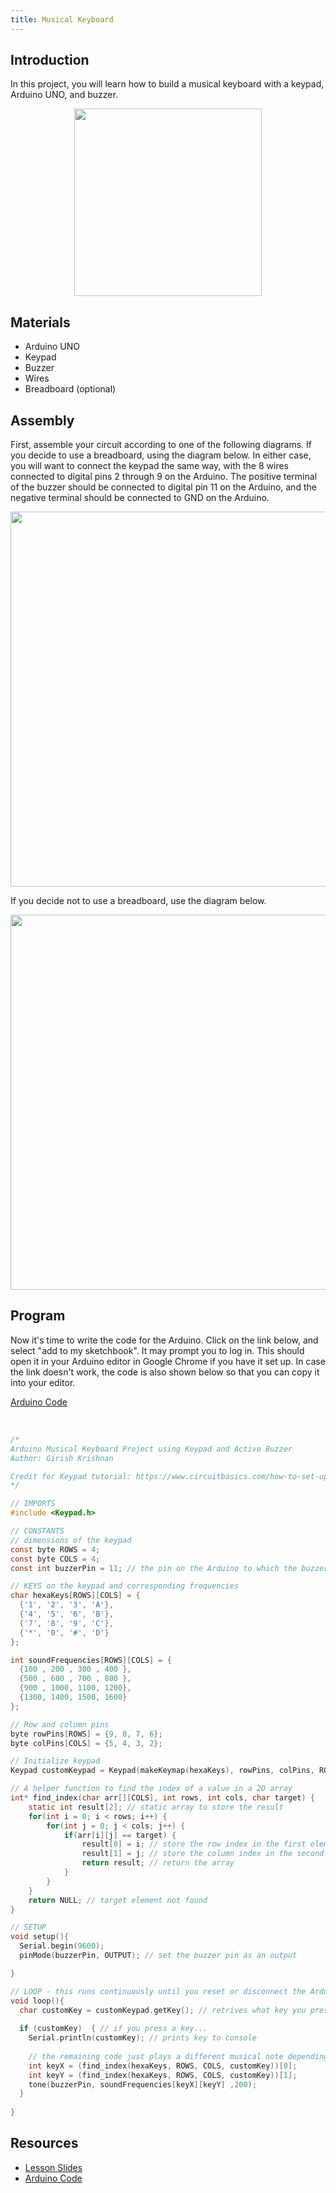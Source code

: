 ```yaml
---
title: Musical Keyboard
---
```


## Introduction

In this project, you will learn how to build a musical keyboard with a keypad, Arduino UNO, and buzzer.

<div style="text-align:center">
    <img src="../assets/musical-keyboard.gif" width="300">
</div>

## Materials
- Arduino UNO
- Keypad
- Buzzer
- Wires
- Breadboard (optional)

## Assembly 

First, assemble your circuit according to one of the following diagrams. If you decide to use a breadboard, using the diagram below. In either case, you will want to connect the keypad the same way, with the 8 wires connected to digital pins 2 through 9 on the Arduino. The positive terminal of the buzzer should be connected to digital pin 11 on the Arduino, and the negative terminal should be connected to GND on the Arduino.

<div style="text-align:center">
    <img src="../assets/musical-keyboard-with-breadboard.png" width="600">
</div>

If you decide not to use a breadboard, use the diagram below.

<div style="text-align:center">
    <img src="../assets/musical-keyboard-no-breadboard.png" width="600">
</div>

## Program

Now it's time to write the code for the Arduino. Click on the link below, and select "add to my sketchbook". It may prompt you to log in. This should open it in your Arduino editor in Google Chrome if you have it set up. In case the link doesn't work, the code is also shown below so that you can copy it into your editor.

[Arduino Code](https://create.arduino.cc/editor/girish_krishnan/47697fc1-6ce5-49dc-981f-0cb804dab432/preview)

<br>

```c
/*
Arduino Musical Keyboard Project using Keypad and Active Buzzer
Author: Girish Krishnan

Credit for Keypad tutorial: https://www.circuitbasics.com/how-to-set-up-a-keypad-on-an-arduino/
*/

// IMPORTS
#include <Keypad.h>

// CONSTANTS
// dimensions of the keypad
const byte ROWS = 4; 
const byte COLS = 4;
const int buzzerPin = 11; // the pin on the Arduino to which the buzzer is connected

// KEYS on the keypad and corresponding frequencies
char hexaKeys[ROWS][COLS] = {
  {'1', '2', '3', 'A'},
  {'4', '5', '6', 'B'},
  {'7', '8', '9', 'C'},
  {'*', '0', '#', 'D'}
};

int soundFrequencies[ROWS][COLS] = {
  {100 , 200 , 300 , 400 },
  {500 , 600 , 700 , 800 },
  {900 , 1000, 1100, 1200},
  {1300, 1400, 1500, 1600}
};

// Row and column pins
byte rowPins[ROWS] = {9, 8, 7, 6}; 
byte colPins[COLS] = {5, 4, 3, 2};

// Initialize keypad
Keypad customKeypad = Keypad(makeKeymap(hexaKeys), rowPins, colPins, ROWS, COLS); 

// A helper function to find the index of a value in a 2D array
int* find_index(char arr[][COLS], int rows, int cols, char target) {
    static int result[2]; // static array to store the result
    for(int i = 0; i < rows; i++) {
        for(int j = 0; j < cols; j++) {
            if(arr[i][j] == target) {
                result[0] = i; // store the row index in the first element
                result[1] = j; // store the column index in the second element
                return result; // return the array
            }
        }
    }
    return NULL; // target element not found
}

// SETUP
void setup(){
  Serial.begin(9600);
  pinMode(buzzerPin, OUTPUT); // set the buzzer pin as an output

}

// LOOP - this runs continuously until you reset or disconnect the Arduino
void loop(){
  char customKey = customKeypad.getKey(); // retrives what key you pressed
  
  if (customKey)  { // if you press a key...
    Serial.println(customKey); // prints key to console
    
    // the remaining code just plays a different musical note depending on what key you pressed
    int keyX = (find_index(hexaKeys, ROWS, COLS, customKey))[0];
    int keyY = (find_index(hexaKeys, ROWS, COLS, customKey))[1];
    tone(buzzerPin, soundFrequencies[keyX][keyY] ,200);
  }
  
}
```

## Resources

- [Lesson Slides](https://docs.google.com/presentation/d/1TzDSC_RqCrGYaZHp_YH6jb5m93wf2xdj994rfSMm1r4/edit?usp=sharing)
- [Arduino Code](https://create.arduino.cc/editor/girish_krishnan/47697fc1-6ce5-49dc-981f-0cb804dab432/preview)
